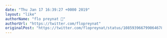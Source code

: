 ```yaml
---
date: "Thu Jan 17 16:39:27 +0000 2019"
layout: "like"
authorName: "flo preynat 🤘"
authorUrl: "https://twitter.com/flopreynat"
originalPost: "https://twitter.com/flopreynat/status/1085939667990646787"
---
```

